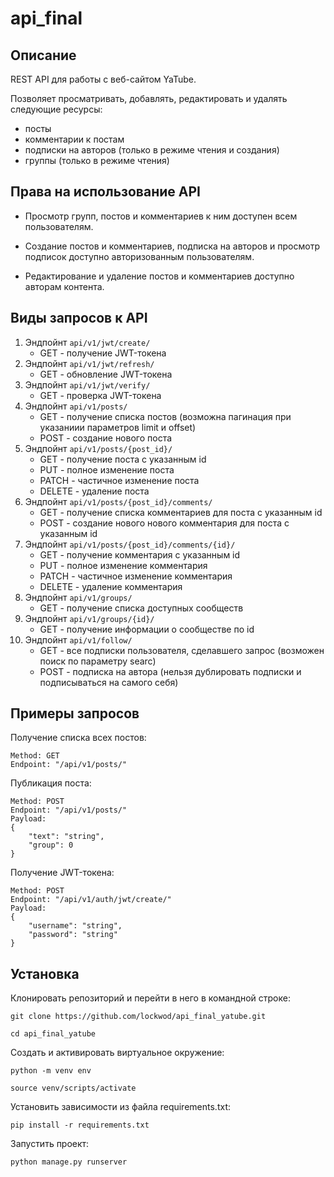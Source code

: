 # api_final
## Описание

REST API для работы с веб-сайтом YaTube.

Позволяет просматривать, добавлять, редактировать и удалять следующие ресурсы:
- посты
- комментарии к постам
- подписки на авторов (только в режиме чтения и создания)
- группы (только в режиме чтения)

## Права на использование API

- Просмотр групп, постов и комментариев к ним доступен всем пользователям.

- Создание постов и комментариев, подписка на авторов и просмотр подписок доступно авторизованным пользователям.

- Редактирование и удаление постов и комментариев доступно авторам контента.

## Виды запросов к API

1. Эндпойнт ```api/v1/jwt/create/```
    - GET - получение JWT-токена
2. Эндпойнт ```api/v1/jwt/refresh/```
    - GET - обновление JWT-токена
3. Эндпойнт ```api/v1/jwt/verify/```
    - GET - проверка JWT-токена
4. Эндпойнт ```api/v1/posts/```
    - GET - получение списка постов (возможна пагинация при указаниии параметров limit и offset)
    - POST - создание нового поста
5. Эндпойнт ```api/v1/posts/{post_id}/```
    - GET - получение поста с указанным id
    - PUT - полное изменение поста
    - PATCH - частичное изменение поста
    - DELETE - удаление поста
6. Эндпойнт ```api/v1/posts/{post_id}/comments/```
    - GET - получение списка комментариев для поста с указанным id
    - POST - создание нового нового комментария для поста с указанным id
7. Эндпойнт ```api/v1/posts/{post_id}/comments/{id}/```
    - GET - получение комментария с указанным id
    - PUT - полное изменение комментария
    - PATCH - частичное изменение комментария
    - DELETE - удаление комментария
8.  Эндпойнт ```api/v1/groups/```
    - GET - получение списка доступных сообществ
9.  Эндпойнт ```api/v1/groups/{id}/```
    - GET - получение информации о сообществе по id
10. Эндпойнт ```api/v1/follow/```
    - GET - все подписки пользователя, сделавшего запроc (возможен поиск по параметру searc) 
    - POST -  подписка на автора (нельзя дублировать подписки и подписываться на самого себя)

## Примеры запросов

Получение списка всех постов:
```
Method: GET
Endpoint: "/api/v1/posts/"
```

Публикация поста:
```
Method: POST
Endpoint: "/api/v1/posts/"
Payload:
{
    "text": "string",
    "group": 0
}
```

Получение JWT-токена:
```
Method: POST
Endpoint: "/api/v1/auth/jwt/create/"
Payload:
{
    "username": "string",
    "password": "string"
}
```
      
## Установка

Клонировать репозиторий и перейти в него в командной строке:

```
git clone https://github.com/lockwod/api_final_yatube.git
```

```
cd api_final_yatube
```

Cоздать и активировать виртуальное окружение:

```
python -m venv env
```

```
source venv/scripts/activate
```

Установить зависимости из файла requirements.txt:

```
pip install -r requirements.txt
```

Запустить проект:

```
python manage.py runserver
```

